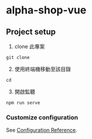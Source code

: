 # alpha-shop-vue

## Project setup
1. clone 此專案
```
git clone 
```
2. 使用終端機移動至該目錄
```
cd 
```
3. 開啟監聽
```
npm run serve
```

<!-- ### Compiles and minifies for production
```
npm run build
```

### Lints and fixes files
```
npm run lint
``` -->

### Customize configuration
See [Configuration Reference](https://cli.vuejs.org/config/).
